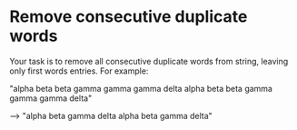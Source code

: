 # Remove consecutive duplicate words

Your task is to remove all consecutive duplicate words from string, leaving only first words entries. For example:

"alpha beta beta gamma gamma gamma delta alpha beta beta gamma gamma gamma delta"

--> "alpha beta gamma delta alpha beta gamma delta"
